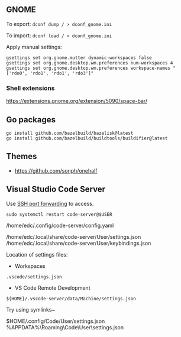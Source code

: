 ## GNOME

To export: `dconf dump / > dconf_gnome.ini`

To import: `dconf load / < dconf_gnome.ini`

Apply manual settings:

```
gsettings set org.gnome.mutter dynamic-workspaces false
gsettings set org.gnome.desktop.wm.preferences num-workspaces 4
gsettings set org.gnome.desktop.wm.preferences workspace-names "['rdo0', 'rdo1', 'rdo1', 'rdo3']"
```

### Shell extensions

https://extensions.gnome.org/extension/5090/space-bar/

## Go packages

```
go install github.com/bazelbuild/bazelisk@latest
go install github.com/bazelbuild/buildtools/buildifier@latest
```

## Themes

- https://github.com/sonph/onehalf

## Visual Studio Code Server

Use [SSH port forwarding](https://github.com/coder/code-server/blob/main/docs/guide.md) to access.

`sudo systemctl restart code-server@$USER`

/home/edc/.config/code-server/config.yaml

/home/edc/.local/share/code-server/User/settings.json
/home/edc/.local/share/code-server/User/keybindings.json

Location of settings files:

- Workspaces

`.vscode/settings.json`

- VS Code Remote Development

`${HOME}/.vscode-server/data/Machine/settings.json`

Try using symlinks~

$HOME/.config/Code/User/settings.json
%APPDATA%\Roaming\Code\User\settings.json
